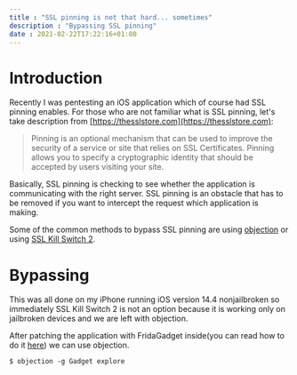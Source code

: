 ```yaml
---
title : "SSL pinning is not that hard... sometimes"
description : "Bypassing SSL pinning"
date : 2021-02-22T17:22:16+01:00
---
```


# Introduction
Recently I was pentesting an iOS application which of course had SSL pinning enables. For those who are not familiar what is SSL pinning, let's take description from [https://thesslstore.com](https://thesslstore.com):

> Pinning is an optional mechanism that can be used to improve the security of a service or site that relies on SSL Certificates. Pinning allows you to specify a cryptographic identity that should be accepted by users visiting your site.

Basically, SSL pinning is checking to see whether the application is communicating with the right server. SSL pinning is an obstacle that has to be removed if you want to intercept the request which application is making.

Some of the common methods to bypass SSL pinning are using [objection](https://github.com/sensepost/objection) or using [SSL Kill Switch 2](https://github.com/nabla-c0d3/ssl-kill-switch2).

# Bypassing
This was all done on my iPhone running iOS version 14.4 nonjailbroken so immediately SSL Kill Switch 2 is not an option because it is working only on jailbroken devices and we are left with objection.

After patching the application with FridaGadget inside(you can read how to do it [here](/frida_patching/)) we can use objection.

```
$ objection -g Gadget explore

```

